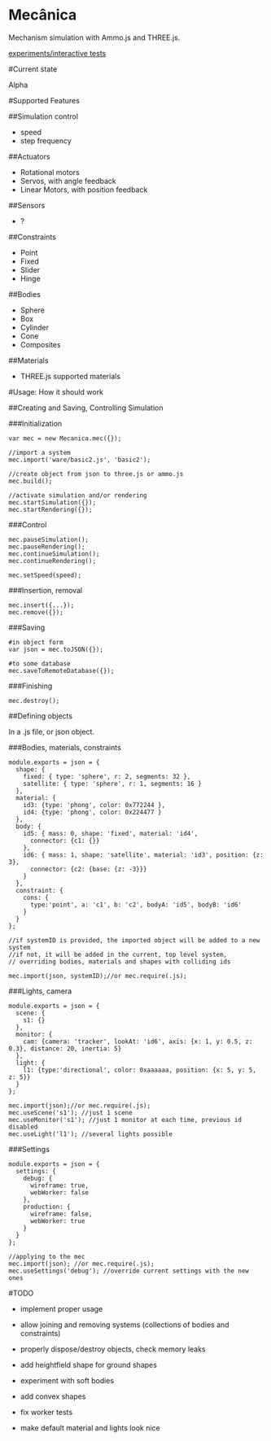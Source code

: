 Mecânica
========

Mechanism simulation with Ammo.js and THREE.js.

[experiments/interactive tests](https://nrox.github.io/mecanica/)

#Current state

Alpha

#Supported Features

##Simulation control

* speed
* step frequency

##Actuators

* Rotational motors
* Servos, with angle feedback
* Linear Motors, with position feedback

##Sensors

* ?

##Constraints

* Point
* Fixed
* Slider
* Hinge

##Bodies

* Sphere
* Box
* Cylinder
* Cone
* Composites

##Materials

* THREE.js supported materials


#Usage: How it should work

##Creating and Saving, Controlling Simulation

###Initialization

    var mec = new Mecanica.mec({});
    
    //import a system
    mec.import('ware/basic2.js', 'basic2');

    //create object from json to three.js or ammo.js
    mec.build();

    //activate simulation and/or rendering
    mec.startSimulation({});
    mec.startRendering({});

###Control

    mec.pauseSimulation();
    mec.pauseRendering();
    mec.continueSimulation();
    mec.continueRendering();

    mec.setSpeed(speed);

###Insertion, removal

    mec.insert({...});
    mec.remove({});

###Saving

    #in object form
    var json = mec.toJSON({});

    #to some database
    mec.saveToRemoteDatabase({});

###Finishing

    mec.destroy();

##Defining objects

In a .js file, or json object.

###Bodies, materials, constraints

    module.exports = json = {
      shape: {
        fixed: { type: 'sphere', r: 2, segments: 32 },
        satellite: { type: 'sphere', r: 1, segments: 16 }
      },
      material: {
        id3: {type: 'phong', color: 0x772244 },
        id4: {type: 'phong', color: 0x224477 }
      },
      body: {
        id5: { mass: 0, shape: 'fixed', material: 'id4',
          connector: {c1: {}}
        },
        id6: { mass: 1, shape: 'satellite', material: 'id3', position: {z: 3},
          connector: {c2: {base: {z: -3}}}
        }
      },
      constraint: {
        cons: {
          type:'point', a: 'c1', b: 'c2', bodyA: 'id5', bodyB: 'id6'
        }
      }
    };

    //if systemID is provided, the imported object will be added to a new system
    //if not, it will be added in the current, top level system,
    // overriding bodies, materials and shapes with colliding ids

    mec.import(json, systemID);//or mec.require(.js);

###Lights, camera

    module.exports = json = {
      scene: {
        s1: {}
      },
      monitor: {
        cam: {camera: 'tracker', lookAt: 'id6', axis: {x: 1, y: 0.5, z: 0.3}, distance: 20, inertia: 5}
      },
      light: {
        l1: {type:'directional', color: 0xaaaaaa, position: {x: 5, y: 5, z: 5}}
      }
    };

    mec.import(json);//or mec.require(.js);
    mec.useScene('s1'); //just 1 scene
    mec.useMonitor('s1'); //just 1 monitor at each time, previous id disabled
    mec.useLight('l1'); //several lights possible

###Settings

    module.exports = json = {
      settings: {
        debug: {
          wireframe: true,
          webWorker: false
        },
        production: {
          wireframe: false,
          webWorker: true
        }
      }
    };

    //applying to the mec
    mec.import(json); //or mec.require(.js);
    mec.useSettings('debug'); //override current settings with the new ones


#TODO

* implement proper usage

* allow joining and removing systems (collections of bodies and constraints)

* properly dispose/destroy objects, check memory leaks

* add heightfield shape for ground shapes

* experiment with soft bodies

* add convex shapes

* fix worker tests

* make default material and lights look nice
